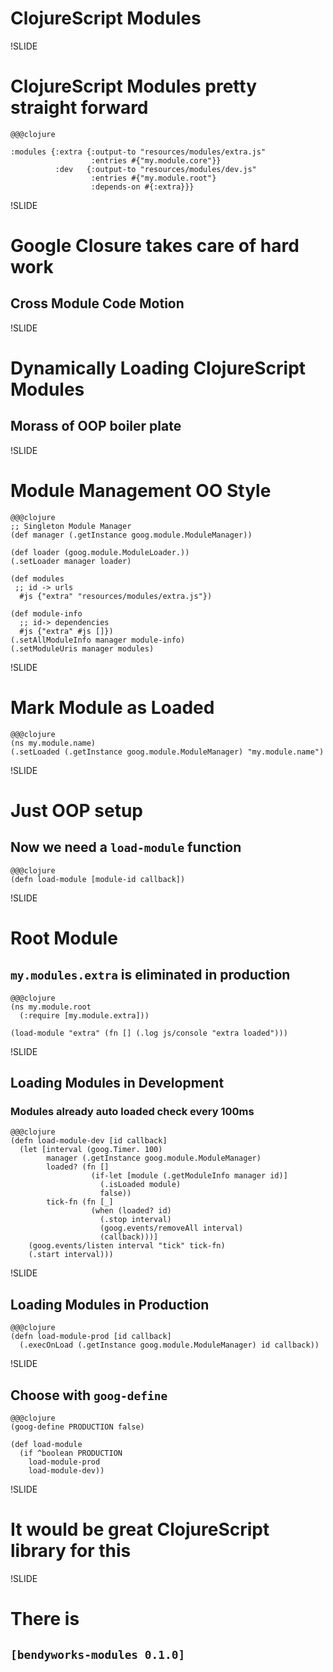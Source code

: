 # ClojureScript Modules

!SLIDE
# ClojureScript Modules pretty straight forward

    @@@clojure

    :modules {:extra {:output-to "resources/modules/extra.js"
                      :entries #{"my.module.core"}}
              :dev   {:output-to "resources/modules/dev.js"
                      :entries #{"my.module.root"}
                      :depends-on #{:extra}}}

!SLIDE

# Google Closure takes care of hard work
## Cross Module Code Motion


!SLIDE

# Dynamically Loading ClojureScript Modules
## Morass of OOP boiler plate

!SLIDE

# Module Management OO Style

    @@@clojure
    ;; Singleton Module Manager
    (def manager (.getInstance goog.module.ModuleManager))

    (def loader (goog.module.ModuleLoader.))
    (.setLoader manager loader)

    (def modules
     ;; id -> urls
      #js {"extra" "resources/modules/extra.js"})

    (def module-info
      ;; id-> dependencies
      #js {"extra" #js []})
    (.setAllModuleInfo manager module-info)
    (.setModuleUris manager modules)

!SLIDE

# Mark Module as Loaded

    @@@clojure
    (ns my.module.name)
    (.setLoaded (.getInstance goog.module.ModuleManager) "my.module.name")

!SLIDE

# Just OOP setup
## Now we need a `load-module` function

    @@@clojure
    (defn load-module [module-id callback])

!SLIDE

# Root Module
## `my.modules.extra` is eliminated in production

    @@@clojure
    (ns my.module.root
      (:require [my.module.extra]))

    (load-module "extra" (fn [] (.log js/console "extra loaded")))

!SLIDE

## Loading Modules in Development
### Modules already auto loaded check every 100ms

    @@@clojure
    (defn load-module-dev [id callback]
      (let [interval (goog.Timer. 100)
            manager (.getInstance goog.module.ModuleManager)
            loaded? (fn []
                      (if-let [module (.getModuleInfo manager id)]
                        (.isLoaded module)
                        false))
            tick-fn (fn [_]
                      (when (loaded? id)
                        (.stop interval)
                        (goog.events/removeAll interval)
                        (callback)))]
        (goog.events/listen interval "tick" tick-fn)
        (.start interval)))

!SLIDE

## Loading Modules in Production

    @@@clojure
    (defn load-module-prod [id callback]
      (.execOnLoad (.getInstance goog.module.ModuleManager) id callback))


!SLIDE

## Choose with `goog-define`

    @@@clojure
    (goog-define PRODUCTION false)

    (def load-module
      (if ^boolean PRODUCTION
        load-module-prod
        load-module-dev))

!SLIDE

# It would be great ClojureScript library for this

!SLIDE

# There is
## `[bendyworks-modules 0.1.0]`
